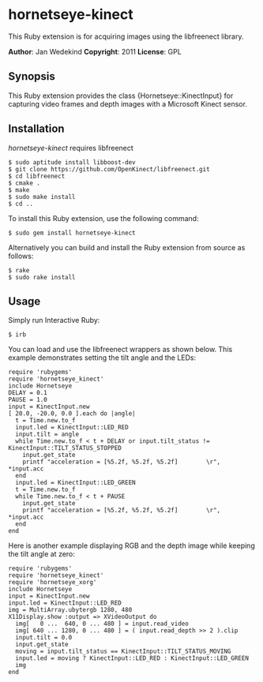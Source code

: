 hornetseye-kinect
=================
This Ruby extension is for acquiring images using the libfreenect library.

**Author**:       Jan Wedekind
**Copyright**:    2011
**License**:      GPL

Synopsis
--------

This Ruby extension provides the class {Hornetseye::KinectInput} for capturing video frames and depth images with a Microsoft Kinect sensor.

Installation
------------

*hornetseye-kinect* requires libfreenect

    $ sudo aptitude install libboost-dev
    $ git clone https://github.com/OpenKinect/libfreenect.git
    $ cd libfreenect
    $ cmake .
    $ make
    $ sudo make install
    $ cd ..

To install this Ruby extension, use the following command:

    $ sudo gem install hornetseye-kinect

Alternatively you can build and install the Ruby extension from source as follows:

    $ rake
    $ sudo rake install

Usage
-----

Simply run Interactive Ruby:

    $ irb

You can load and use the libfreenect wrappers as shown below. This example demonstrates setting the tilt angle and the LEDs:

    require 'rubygems'
    require 'hornetseye_kinect'
    include Hornetseye
    DELAY = 0.1
    PAUSE = 1.0
    input = KinectInput.new
    [ 20.0, -20.0, 0.0 ].each do |angle|
      t = Time.new.to_f
      input.led = KinectInput::LED_RED
      input.tilt = angle
      while Time.new.to_f < t + DELAY or input.tilt_status != KinectInput::TILT_STATUS_STOPPED
        input.get_state
        printf "acceleration = [%5.2f, %5.2f, %5.2f]        \r", *input.acc
      end
      input.led = KinectInput::LED_GREEN
      t = Time.new.to_f
      while Time.new.to_f < t + PAUSE
        input.get_state
        printf "acceleration = [%5.2f, %5.2f, %5.2f]        \r", *input.acc
      end
    end

Here is another example displaying RGB and the depth image while keeping the tilt angle at zero:

    require 'rubygems'
    require 'hornetseye_kinect'
    require 'hornetseye_xorg'
    include Hornetseye
    input = KinectInput.new
    input.led = KinectInput::LED_RED
    img = MultiArray.ubytergb 1280, 480
    X11Display.show :output => XVideoOutput do
      img[   0 ...  640, 0 ... 480 ] = input.read_video
      img[ 640 ... 1280, 0 ... 480 ] = ( input.read_depth >> 2 ).clip
      input.tilt = 0.0
      input.get_state
      moving = input.tilt_status == KinectInput::TILT_STATUS_MOVING
      input.led = moving ? KinectInput::LED_RED : KinectInput::LED_GREEN
      img
    end

